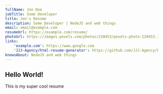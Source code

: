 ```yaml
---
fullName: Jon Doe
jobTitle: Some Developer
title: Jon's Resume
description: Some Developer | NodeJS and web things
email: email@example.com
resumeUrl: https://example.com/resume/
photoUrl: https://images.pexels.com/photos/220453/pexels-photo-220453.jpeg?auto=compress&cs=tinysrgb&dpr=2&h=400&w=400
links:
    'example.com': https://www.google.com
    'JJJ-Agency/html-resume-generator': https://github.com/JJJ-Agency/html-resume-generator
knowsAbout: NodeJS and web things
---
```


## Hello World!
This is my super cool resume
